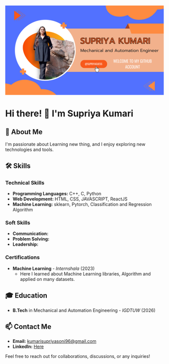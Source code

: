 <!-- Add your banner image or logo here -->
![@supriyaguess](https://raw.githubusercontent.com/supriyaguess/supriyaguess/main/supriya-profile.png)



# Hi there! 👋 I'm Supriya Kumari

## 🚀 About Me
I'm passionate about Learning new thing, and I enjoy exploring new technologies and tools.

## 🛠️ Skills
### Technical Skills
- **Programming Languages:** C++, C, Python
- **Web Development:** HTML, CSS, JAVASCRIPT, ReactJS
- **Machine Learning:** sklearn, Pytorch, Classification and Regression Algorithm

### Soft Skills
- **Communication:**
- **Problem Solving:**
- **Leadership:** 


### Certifications
- **Machine Learning** - *Internshala* (2023)
  - Here I learned about Machine Learning libraries, Algorithm and applied on many datasets.

## 🎓 Education
- **B.Tech** in Mechanical and Automation Engineering - *IGDTUW* (2026)



## 📫 Contact Me
- **Email:** kumarisupriyasoni96@gmail.com
- **LinkedIn:** [Here](https://www.linkedin.com/in/supriya-kumari-5a3018257)


Feel free to reach out for collaborations, discussions, or any inquiries!
